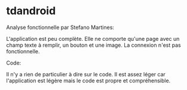 # tdandroid

Analyse fonctionnelle par Stefano Martines:

L'application est peu complète. Elle ne comporte qu'une page avec un champ texte à remplir, un bouton et une image.
La connexion n'est pas fonctionnelle.

Code:

Il n'y a rien de particulier à dire sur le code. Il est assez léger car l'application est légère mais le code est propre et compréhensible.
